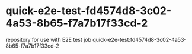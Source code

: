# quick-e2e-test-fd4574d8-3c02-4a53-8b65-f7a7b17f33cd-2
repository for use with E2E test job quick-e2e-test:fd4574d8-3c02-4a53-8b65-f7a7b17f33cd-2
